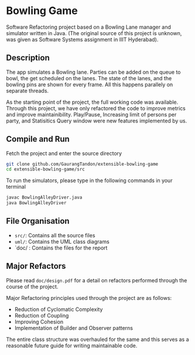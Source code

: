# Bowling Game

Software Refactoring project based on a Bowling Lane manager and simulator written in Java.
(The original source of this project is unknown, was given as Software Systems assignment in IIIT Hyderabad).

## Description

The app simulates a Bowling lane.
Parties can be added on the queue to bowl, the get scheduled on the lanes.
The state of the lanes, and the bowling pins are shown for every frame.
All this happens parallely on separate threads.

As the starting point of the project, the full working code was available.
Through this project, we have only refactored the code to improve metrics and improve maintainibility.
Play/Pause, Increasing limit of persons per party, and Statisitics Query window were new features implemented by us.

## Compile and Run

Fetch the project and enter the source directory

```bash
git clone github.com/GaurangTandon/extensible-bowling-game
cd extensible-bowling-game/src
```

To run the simulators, please type in the following commands in your terminal

```bash
javac BowlingAlleyDriver.java
java BowlingAlleyDriver
```

## File Organisation

* `src/`: Contains all the source files
* `uml/`: Contains the UML class diagrams
* `doc/ : Contains the files for the report

## Major Refactors

Please read `doc/design.pdf` for a detail on refactors performed through the course of the project.

Major Refactoring principles used through the project are as follows:

* Reduction of Cyclomatic Complexity
* Reduction of Coupling
* Improving Cohesion
* Implementation of Builder and Observer patterns

The entire class structure was overhauled for the same and this serves as a reasonable future guide 
for writing maintainable code.
